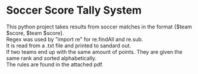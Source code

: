 # Soccer Score Tally System

This python project takes results from soccer matches in the format {$team $score, $team $score}. <br/>
Regex was used by "import re" for re.findAll and re.sub. <br/>
It is read from a .txt file and printed to sandard out. <br/>
If two teams end up with the same amount of points. They are given the same rank and sorted alphabetically. <br/>
The rules are found in the attached pdf. <br/>
